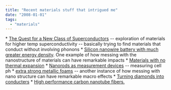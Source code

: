 ```yaml
---
title: "Recent materials stuff that intrigued me"
date: "2008-01-01"
tags: 
  - "materials"
---
```


\* [The Quest for a New Class of Superconductors](http://www.physorg.com/news117380394.html "The Quest for a New Class of Superconductors") -- exploration of materials for higher temp superconductivity -- basically trying to find materials that conduct without involving phonons \* [Silicon nanowire battery with much greater energy density](http://news-service.stanford.edu/news/2008/january9/nanowire-010908.html). One example of how messing with the nanostructure of materials can have remarkable impacts \* [Materials with no thermal expansion](http://www.physorg.com/news117289132.html) \* [Nanorods as measurement devices](http://nanotechweb.org/cws/article/tech/32223) -- measuring cell ph \* [extra strong metallic foams](http://www.sciencedirect.com/science?_ob=ArticleURL&_udi=B6TY2-4R2Y4JY-6&_user=10&_coverDate=02%2F29%2F2008&_rdoc=3&_fmt=summary&_orig=browse&_srch=doc-info(%23toc%235606%232008%23999419995%23675061%23FLA%23display%23Volume)&_cdi=5606&_sort=d&_docanchor=&_ct=22&_acct=C000050221&_version=1&_urlVersion=0&_userid=10&md5=be02e7199dc855915980a37a993d62b0) -- another instance of how messing with nano structure can have remarkable macro effects \* [Turning diamonds into conducters](http://www.sciencemag.org/cgi/content/citation/318/5855/1345b) \* [High performance carbon nanotube fibers.](http://www.sciencemag.org/cgi/content/abstract/318/5858/1892?maxtoshow=&HITS=10&hits=10&RESULTFORMAT=&fulltext=high+performance+carbon+nanotube+fiver&searchid=1&FIRSTINDEX=0&resourcetype=HWCIT)
